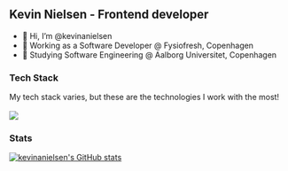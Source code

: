 ## Kevin Nielsen - Frontend developer

- 👋 Hi, I’m @kevinanielsen
- 🏢 Working as a Software Developer @ Fysiofresh, Copenhagen
- 🏫 Studying Software Engineering @ Aalborg Universitet, Copenhagen

### Tech Stack
My tech stack varies, but these are the technologies I work with the most! </br></br>
<img src="https://skillicons.dev/icons?i=docker,css,html,js,nodejs,react,tailwind,vite,vitest,vue,express,go,python" />

### Stats
[![kevinanielsen's GitHub stats](https://github-readme-stats.vercel.app/api?username=kevinanielsen)](https://github.com/anuraghazra/github-readme-stats)
